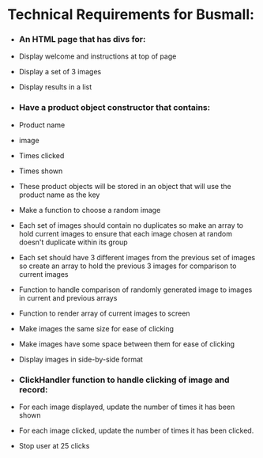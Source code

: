 # Technical Requirements for Busmall:

* ### An HTML page that has divs for:
* Display welcome and instructions at top of page
* Display a set of 3 images
* Display results in a list

* ### Have a product object constructor that contains:
* Product name
* image
* Times clicked
* Times shown

* These product objects will be stored in an object that will use the product name as the key

* Make a function to choose a random image

* Each set of images should contain no duplicates so make an array to hold current images to ensure that each image chosen at random doesn't duplicate within its group

* Each set should have 3 different images from the previous set of images so create an array to hold the previous 3 images for comparison to current images

* Function to handle comparison of randomly generated image to images in current and previous arrays

* Function to render array of current images to screen

* Make images the same size for ease of clicking

* Make images have some space between them for ease of clicking

* Display images in side-by-side format

* ### ClickHandler function to handle clicking of image and record:
* For each image displayed, update the number of times it has been shown
* For each image clicked, update the number of times it has been clicked.

* Stop user at 25 clicks
